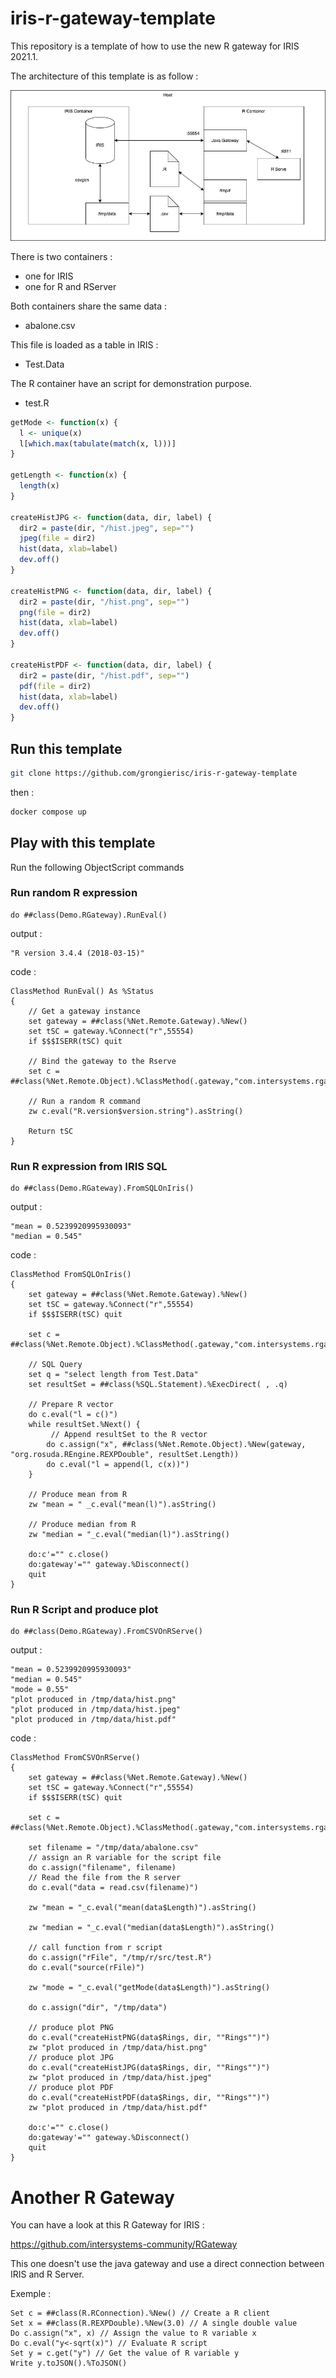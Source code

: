 # iris-r-gateway-template

This repository is a template of how to use the new R gateway for IRIS 2021.1.

The architecture of this template is as follow :

![architecture](https://raw.githubusercontent.com/grongierisc/iris-r-gateway-template/main/misc/architecture.png)

There is two containers :

- one for IRIS
- one for R and RServer

Both containers share the same data : 

- abalone.csv

This file is loaded as a table in IRIS : 

- Test.Data

The R container have an script for demonstration purpose.

 - test.R

```R
getMode <- function(x) {
  l <- unique(x)
  l[which.max(tabulate(match(x, l)))]
}

getLength <- function(x) {
  length(x)
}

createHistJPG <- function(data, dir, label) {
  dir2 = paste(dir, "/hist.jpeg", sep="")
  jpeg(file = dir2)
  hist(data, xlab=label)
  dev.off()
}

createHistPNG <- function(data, dir, label) {
  dir2 = paste(dir, "/hist.png", sep="")
  png(file = dir2)
  hist(data, xlab=label)
  dev.off()
}

createHistPDF <- function(data, dir, label) {
  dir2 = paste(dir, "/hist.pdf", sep="")
  pdf(file = dir2)
  hist(data, xlab=label)
  dev.off()
}
```

## Run this template 

```sh
git clone https://github.com/grongierisc/iris-r-gateway-template
```

then :

```sh
docker compose up
```

## Play with this template

Run the following ObjectScript commands

### Run random R expression

```objectscript
do ##class(Demo.RGateway).RunEval()
```

output :

```
"R version 3.4.4 (2018-03-15)"
```

code : 

```objectscript
ClassMethod RunEval() As %Status
{
	// Get a gateway instance
    set gateway = ##class(%Net.Remote.Gateway).%New()
    set tSC = gateway.%Connect("r",55554)
	if $$$ISERR(tSC) quit
	
	// Bind the gateway to the Rserve
	set c = ##class(%Net.Remote.Object).%ClassMethod(.gateway,"com.intersystems.rgateway.Helper","createRConnection")

	// Run a random R command
    zw c.eval("R.version$version.string").asString()

    Return tSC
}
```

### Run R expression from IRIS SQL

```objectscript
do ##class(Demo.RGateway).FromSQLOnIris()
```

output :

```
"mean = 0.5239920995930093"
"median = 0.545"
```

code : 

```objectscript
ClassMethod FromSQLOnIris()
{
    set gateway = ##class(%Net.Remote.Gateway).%New()
    set tSC = gateway.%Connect("r",55554)
	if $$$ISERR(tSC) quit
		
	set c = ##class(%Net.Remote.Object).%ClassMethod(.gateway,"com.intersystems.rgateway.Helper","createRConnection")
	
	// SQL Query
	set q = "select length from Test.Data"
	set resultSet = ##class(%SQL.Statement).%ExecDirect( , .q)

	// Prepare R vector
 	do c.eval("l = c()")
 	while resultSet.%Next() {
		 // Append resultSet to the R vector
 		do c.assign("x", ##class(%Net.Remote.Object).%New(gateway, "org.rosuda.REngine.REXPDouble", resultSet.Length))
 		do c.eval("l = append(l, c(x))")
 	}
 	
	// Produce mean from R
	zw "mean = " _c.eval("mean(l)").asString()

	// Produce median from R
	zw "median = "_c.eval("median(l)").asString()

	do:c'="" c.close()
	do:gateway'="" gateway.%Disconnect()
	quit
}
```

### Run R Script and produce plot

```objectscript
do ##class(Demo.RGateway).FromCSVOnRServe()
```

output :

```
"mean = 0.5239920995930093"
"median = 0.545"
"mode = 0.55"
"plot produced in /tmp/data/hist.png"
"plot produced in /tmp/data/hist.jpeg"
"plot produced in /tmp/data/hist.pdf"
```

code : 

```objectscript
ClassMethod FromCSVOnRServe()
{
    set gateway = ##class(%Net.Remote.Gateway).%New()
    set tSC = gateway.%Connect("r",55554)
	if $$$ISERR(tSC) quit
		
	set c = ##class(%Net.Remote.Object).%ClassMethod(.gateway,"com.intersystems.rgateway.Helper","createRConnection")
	
	set filename = "/tmp/data/abalone.csv"
	// assign an R variable for the script file 
	do c.assign("filename", filename)
	// Read the file from the R server
	do c.eval("data = read.csv(filename)")

	zw "mean = "_c.eval("mean(data$Length)").asString()
 		
	zw "median = "_c.eval("median(data$Length)").asString()
 		
	// call function from r script
	do c.assign("rFile", "/tmp/r/src/test.R")
	do c.eval("source(rFile)") 
 		
	zw "mode = "_c.eval("getMode(data$Length)").asString()
	
	do c.assign("dir", "/tmp/data")

	// produce plot PNG
	do c.eval("createHistPNG(data$Rings, dir, ""Rings"")")
	zw "plot produced in /tmp/data/hist.png"
	// produce plot JPG
	do c.eval("createHistJPG(data$Rings, dir, ""Rings"")")
	zw "plot produced in /tmp/data/hist.jpeg"
	// produce plot PDF
	do c.eval("createHistPDF(data$Rings, dir, ""Rings"")")
	zw "plot produced in /tmp/data/hist.pdf"
	
	do:c'="" c.close()
	do:gateway'="" gateway.%Disconnect()
	quit
}
```

# Another R Gateway

You can have a look at this R Gateway for IRIS :

https://github.com/intersystems-community/RGateway

This one doesn't use the java gateway and use a direct connection between IRIS and R Server.

Exemple :

```objectscript
Set c = ##class(R.RConnection).%New() // Create a R client
Set x = ##class(R.REXPDouble).%New(3.0) // A single double value
Do c.assign("x", x) // Assign the value to R variable x
Do c.eval("y<-sqrt(x)") // Evaluate R script
Set y = c.get("y") // Get the value of R variable y
Write y.toJSON().%ToJSON()
```
